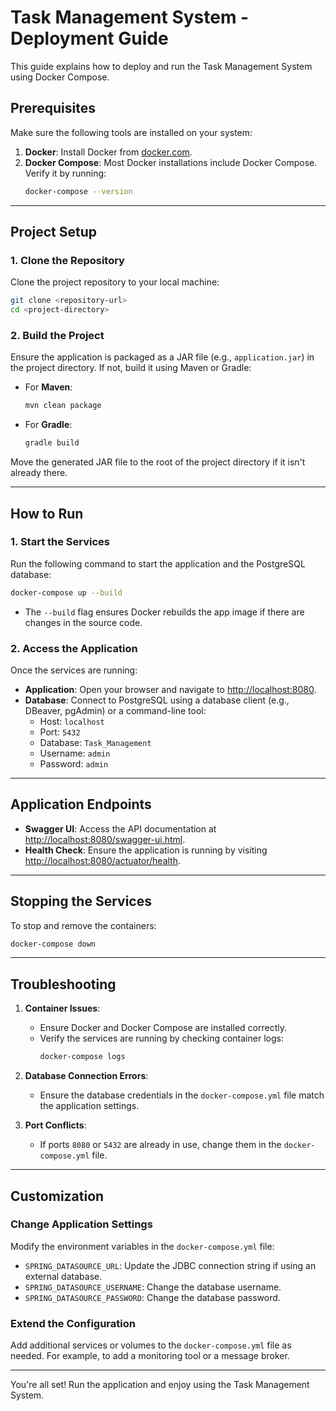 # Task Management System - Deployment Guide

This guide explains how to deploy and run the Task Management System using Docker Compose.

## Prerequisites

Make sure the following tools are installed on your system:

1. **Docker**: Install Docker from [docker.com](https://www.docker.com/).
2. **Docker Compose**: Most Docker installations include Docker Compose. Verify it by running:
   ```bash
   docker-compose --version
   ```

---

## Project Setup

### 1. Clone the Repository

Clone the project repository to your local machine:

```bash
git clone <repository-url>
cd <project-directory>
```

### 2. Build the Project

Ensure the application is packaged as a JAR file (e.g., `application.jar`) in the project directory. If not, build it
using Maven or Gradle:

- For **Maven**:
  ```bash
  mvn clean package
  ```

- For **Gradle**:
  ```bash
  gradle build
  ```

Move the generated JAR file to the root of the project directory if it isn't already there.

---

## How to Run

### 1. Start the Services

Run the following command to start the application and the PostgreSQL database:

```bash
docker-compose up --build
```

- The `--build` flag ensures Docker rebuilds the app image if there are changes in the source code.

### 2. Access the Application

Once the services are running:

- **Application**:
  Open your browser and navigate to [http://localhost:8080](http://localhost:8080).
- **Database**:
  Connect to PostgreSQL using a database client (e.g., DBeaver, pgAdmin) or a command-line tool:
    - Host: `localhost`
    - Port: `5432`
    - Database: `Task_Management`
    - Username: `admin`
    - Password: `admin`

---

## Application Endpoints

- **Swagger UI**: Access the API documentation
  at [http://localhost:8080/swagger-ui.html](http://localhost:8080/swagger-ui.html).
- **Health Check**: Ensure the application is running by
  visiting [http://localhost:8080/actuator/health](http://localhost:8080/actuator/health).

---

## Stopping the Services

To stop and remove the containers:

```bash
docker-compose down
```

---

## Troubleshooting

1. **Container Issues**:
    - Ensure Docker and Docker Compose are installed correctly.
    - Verify the services are running by checking container logs:
      ```bash
      docker-compose logs
      ```

2. **Database Connection Errors**:
    - Ensure the database credentials in the `docker-compose.yml` file match the application settings.

3. **Port Conflicts**:
    - If ports `8080` or `5432` are already in use, change them in the `docker-compose.yml` file.

---

## Customization

### Change Application Settings

Modify the environment variables in the `docker-compose.yml` file:

- `SPRING_DATASOURCE_URL`: Update the JDBC connection string if using an external database.
- `SPRING_DATASOURCE_USERNAME`: Change the database username.
- `SPRING_DATASOURCE_PASSWORD`: Change the database password.

### Extend the Configuration

Add additional services or volumes to the `docker-compose.yml` file as needed. For example, to add a monitoring tool or
a message broker.

---

You're all set! Run the application and enjoy using the Task Management System.